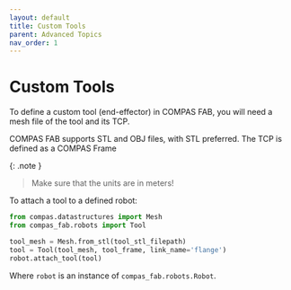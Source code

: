 ```yaml
---
layout: default
title: Custom Tools
parent: Advanced Topics
nav_order: 1
---
```


# Custom Tools

To define a custom tool (end-effector) in COMPAS FAB, you will need a mesh file of the tool and its TCP.

COMPAS FAB supports STL and OBJ files, with STL preferred. The TCP is defined as a COMPAS Frame

{: .note }
> Make sure that the units are in meters!

To attach a tool to a defined robot:

```python
from compas.datastructures import Mesh
from compas_fab.robots import Tool

tool_mesh = Mesh.from_stl(tool_stl_filepath)
tool = Tool(tool_mesh, tool_frame, link_name='flange')
robot.attach_tool(tool)
```

Where `robot` is an instance of `compas_fab.robots.Robot`.
